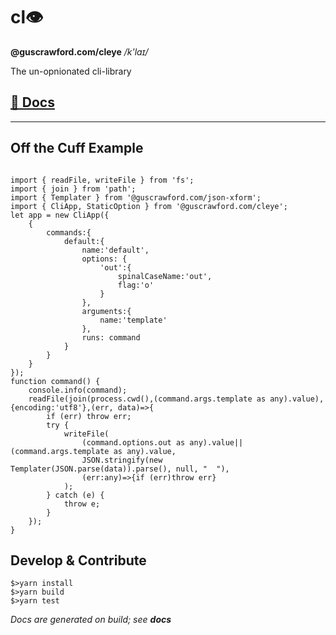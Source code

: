 # cl👁

**@guscrawford.com/cleye** */k'laɪ/*

The un-opnionated cli-library

## [📃 Docs](./docs/md/README.md)

----

## Off the Cuff Example

```

import { readFile, writeFile } from 'fs';
import { join } from 'path';
import { Templater } from '@guscrawford.com/json-xform';
import { CliApp, StaticOption } from '@guscrawford.com/cleye';
let app = new CliApp({
    {
        commands:{
            default:{
                name:'default',
                options: {
                    'out':{
                        spinalCaseName:'out',
                        flag:'o'
                    }
                },
                arguments:{
                    name:'template'
                },
                runs: command
            }
        }
    }
});
function command() {
    console.info(command);
    readFile(join(process.cwd(),(command.args.template as any).value),{encoding:'utf8'},(err, data)=>{
        if (err) throw err;
        try {
            writeFile(
                (command.options.out as any).value||(command.args.template as any).value, 
                JSON.stringify(new Templater(JSON.parse(data)).parse(), null, "  "),
                (err:any)=>{if (err)throw err}
            );
        } catch (e) {
            throw e;
        }
    });
}
```
## Develop & Contribute

```
$>yarn install
$>yarn build
$>yarn test
```

*Docs are generated on build; see **docs***